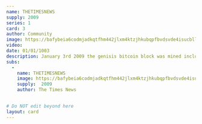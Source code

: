 ```yaml
---
name: THETIMESNEWS
supply: 2009
series: 1
card: 3
author: Community
image: https://bafybeia6codmjadkqtfhm442jlxm4ktzjhkubqpfbvdsvde4isucbll7qe.ipfs.nftstorage.link/
video: 
date: 01/01/1003
description: January 3rd 2009 the genisis bitcoin block was mined including the message "The Times 03/Jan/2009 Chancellor on brink of second bailout for banks".<br><br> This is a community evolving piece. Artists in the community make thier own creative iterations of the newspaper. The artists iteration is added to the original image and the artists piece is issued individually as a subassest and sent to all holders of the grail, at the time of thier issuance. Contribute your own version - Here
subs: 
  -
    name: THETIMESNEWS
    image: https://bafybeia6codmjadkqtfhm442jlxm4ktzjhkubqpfbvdsvde4isucbll7qe.ipfs.nftstorage.link/
    supply:  2009  
    author: The Times News
    

# Do NOT edit beyond here
layout: card
---
```

